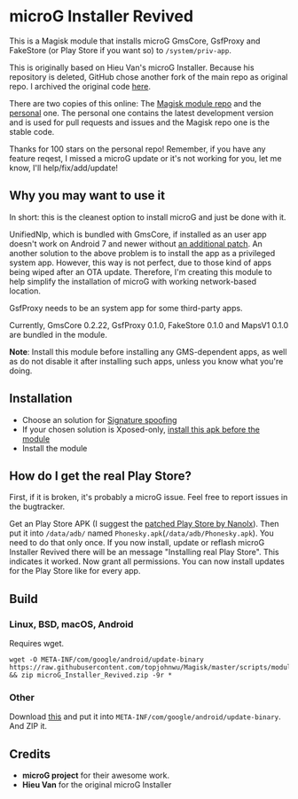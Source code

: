 # microG Installer Revived

This is a Magisk module that installs microG GmsCore, GsfProxy and FakeStore (or Play Store if you want so) to `/system/priv-app`.

This is originally based on Hieu Van's microG Installer. Because his repository is deleted, GitHub chose another fork of the main repo as original repo. I archived the original code [here](https://github.com/nift4/microg_installer/tree/23de13101d8dd5807f713d0cace4a565478c6cfd?files=1).

There are two copies of this online: The [Magisk module repo](https://github.com/Magisk-Modules-Repo/microG_Installer) and the [personal](https://github.com/nift4/microg_installer) one. The personal one contains the latest development version and is used for pull requests and issues and the Magisk repo one is the stable code.

Thanks for 100 stars on the personal repo! Remember, if you have any feature reqest, I missed a microG update or it's not working for you, let me know, I'll help/fix/add/update!

## Why you may want to use it

In short: this is the cleanest option to install microG and just be done with it.

UnifiedNlp, which is bundled with GmsCore, if installed as an user app doesn't work on Android 7 and newer without [an additional patch](https://github.com/microg/android_packages_apps_UnifiedNlp/blob/master/patches/android_frameworks_base-N.patch). An another solution to the above problem is to install the app as a privileged system app. However, this way is not perfect, due to those kind of apps being wiped after an OTA update. Therefore, I'm creating this module to help simplify the installation of microG with working network-based location.

GsfProxy needs to be an system app for some third-party apps.

Currently, GmsCore 0.2.22, GsfProxy 0.1.0, FakeStore 0.1.0 and MapsV1 0.1.0 are bundled in the module.

**Note**: Install this module before installing any GMS-dependent apps, as well as do not disable it after installing such apps, unless you know what you're doing.

## Installation
- Choose an solution for [Signature spoofing](https://github.com/microg/android_packages_apps_GmsCore/wiki/Signature-Spoofing)
- If your chosen solution is Xposed-only, [install this apk before the module](https://gitlab.com/Nanolx/NanoDroid/-/raw/master/patcher/dexpatcher/org.spoofing.apk)
- Install the module

## How do I get the real Play Store?

First, if it is broken, it's probably a microG issue. Feel free to report issues in the bugtracker.

Get an Play Store APK (I suggest the [patched Play Store by Nanolx](https://nanolx.org/fdroid/repo/Phonesky_132.apk)). Then put it into `/data/adb/` named `Phonesky.apk`(`/data/adb/Phonesky.apk`). You need to do that only once. If you now install, update or reflash microG Installer Revived there will be an message "Installing real Play Store". This indicates it worked. Now grant all permissions. You can now install updates for the Play Store like for every app.

## Build

### Linux, BSD, macOS, Android
Requires wget.

    wget -O META-INF/com/google/android/update-binary https://raw.githubusercontent.com/topjohnwu/Magisk/master/scripts/module_installer.sh && zip microG_Installer_Revived.zip -9r *


### Other
Download [this](https://raw.githubusercontent.com/topjohnwu/Magisk/master/scripts/module_installer.sh) and put it into `META-INF/com/google/android/update-binary`. And ZIP it.
## Credits

- **microG project** for their awesome work.
- **Hieu Van** for the original microG Installer
